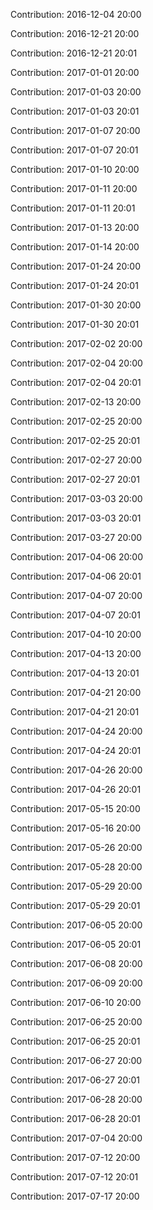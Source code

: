 Contribution: 2016-12-04 20:00

Contribution: 2016-12-21 20:00

Contribution: 2016-12-21 20:01

Contribution: 2017-01-01 20:00

Contribution: 2017-01-03 20:00

Contribution: 2017-01-03 20:01

Contribution: 2017-01-07 20:00

Contribution: 2017-01-07 20:01

Contribution: 2017-01-10 20:00

Contribution: 2017-01-11 20:00

Contribution: 2017-01-11 20:01

Contribution: 2017-01-13 20:00

Contribution: 2017-01-14 20:00

Contribution: 2017-01-24 20:00

Contribution: 2017-01-24 20:01

Contribution: 2017-01-30 20:00

Contribution: 2017-01-30 20:01

Contribution: 2017-02-02 20:00

Contribution: 2017-02-04 20:00

Contribution: 2017-02-04 20:01

Contribution: 2017-02-13 20:00

Contribution: 2017-02-25 20:00

Contribution: 2017-02-25 20:01

Contribution: 2017-02-27 20:00

Contribution: 2017-02-27 20:01

Contribution: 2017-03-03 20:00

Contribution: 2017-03-03 20:01

Contribution: 2017-03-27 20:00

Contribution: 2017-04-06 20:00

Contribution: 2017-04-06 20:01

Contribution: 2017-04-07 20:00

Contribution: 2017-04-07 20:01

Contribution: 2017-04-10 20:00

Contribution: 2017-04-13 20:00

Contribution: 2017-04-13 20:01

Contribution: 2017-04-21 20:00

Contribution: 2017-04-21 20:01

Contribution: 2017-04-24 20:00

Contribution: 2017-04-24 20:01

Contribution: 2017-04-26 20:00

Contribution: 2017-04-26 20:01

Contribution: 2017-05-15 20:00

Contribution: 2017-05-16 20:00

Contribution: 2017-05-26 20:00

Contribution: 2017-05-28 20:00

Contribution: 2017-05-29 20:00

Contribution: 2017-05-29 20:01

Contribution: 2017-06-05 20:00

Contribution: 2017-06-05 20:01

Contribution: 2017-06-08 20:00

Contribution: 2017-06-09 20:00

Contribution: 2017-06-10 20:00

Contribution: 2017-06-25 20:00

Contribution: 2017-06-25 20:01

Contribution: 2017-06-27 20:00

Contribution: 2017-06-27 20:01

Contribution: 2017-06-28 20:00

Contribution: 2017-06-28 20:01

Contribution: 2017-07-04 20:00

Contribution: 2017-07-12 20:00

Contribution: 2017-07-12 20:01

Contribution: 2017-07-17 20:00

